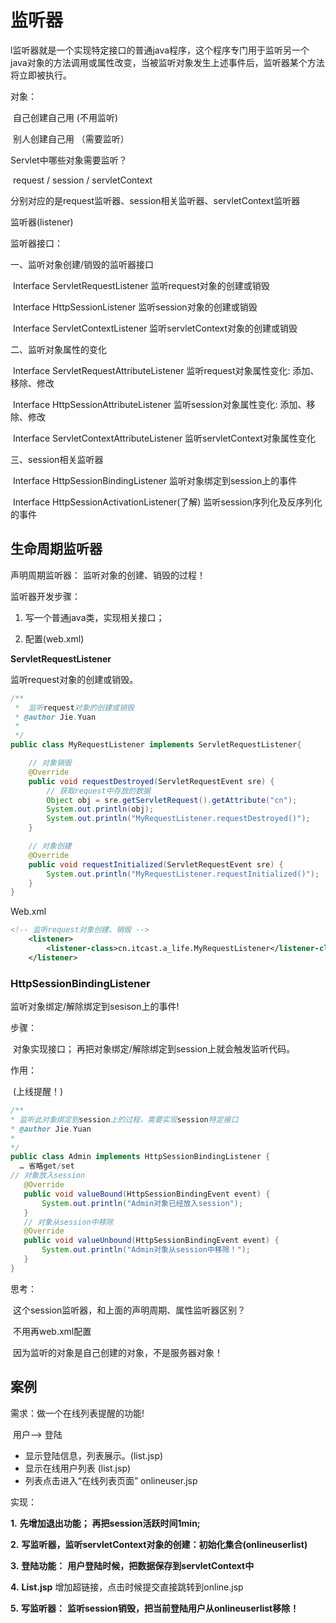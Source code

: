 # 监听器

l监听器就是一个实现特定接口的普通java程序，这个程序专门用于监听另一个java对象的方法调用或属性改变，当被监听对象发生上述事件后，监听器某个方法将立即被执行。

对象：

​         自己创建自己用 (不用监听)

​         别人创建自己用 （需要监听）

 

Servlet中哪些对象需要监听？

​         request / session / servletContext

​         分别对应的是request监听器、session相关监听器、servletContext监听器

监听器(listener)

 

监听器接口：

一、监听对象创建/销毁的监听器接口

​         Interface ServletRequestListener     监听request对象的创建或销毁

​         Interface HttpSessionListener        监听session对象的创建或销毁

​         Interface ServletContextListener     监听servletContext对象的创建或销毁

二、监听对象属性的变化

​         Interface ServletRequestAttributeListener 监听request对象属性变化: 添加、移除、修改

​         Interface HttpSessionAttributeListener    监听session对象属性变化: 添加、移除、修改

​        Interface ServletContextAttributeListener  监听servletContext对象属性变化

 

三、session相关监听器

​         Interface HttpSessionBindingListener   监听对象绑定到session上的事件      

​    Interface HttpSessionActivationListener(了解) 监听session序列化及反序列化的事件

 ## 生命周期监听器

声明周期监听器： 监听对象的创建、销毁的过程！

监听器开发步骤：

1. 写一个普通java类，实现相关接口；

2. 配置(web.xml)

**ServletRequestListener**

监听request对象的创建或销毁。

``` java
/**
 *  监听request对象的创建或销毁
 * @author Jie.Yuan
 *
 */
public class MyRequestListener implements ServletRequestListener{

	// 对象销毁
	@Override
	public void requestDestroyed(ServletRequestEvent sre) {
		// 获取request中存放的数据
		Object obj = sre.getServletRequest().getAttribute("cn");
		System.out.println(obj);
		System.out.println("MyRequestListener.requestDestroyed()");
	}

	// 对象创建
	@Override
	public void requestInitialized(ServletRequestEvent sre) {
		System.out.println("MyRequestListener.requestInitialized()");
	}
}

```

Web.xml

```xml
<!-- 监听request对象创建、销毁 -->
	<listener>
		<listener-class>cn.itcast.a_life.MyRequestListener</listener-class>
	</listener>

```



### HttpSessionBindingListener   

监听对象绑定/解除绑定到sesison上的事件!

 

步骤：

​         对象实现接口； 再把对象绑定/解除绑定到session上就会触发监听代码。

作用：

​         (上线提醒！)

 ```java
/**
 * 监听此对象绑定到session上的过程，需要实现session特定接口
 * @author Jie.Yuan
 *
 */
public class Admin implements HttpSessionBindingListener {
   … 省略get/set
// 对象放入session
	@Override
	public void valueBound(HttpSessionBindingEvent event) {
		System.out.println("Admin对象已经放入session");
	}
	// 对象从session中移除
	@Override
	public void valueUnbound(HttpSessionBindingEvent event) {
		System.out.println("Admin对象从session中移除！");
	}
}
 ```

思考：

​         这个session监听器，和上面的声明周期、属性监听器区别？

​        不用再web.xml配置

​        因为监听的对象是自己创建的对象，不是服务器对象！

## 案例

需求：做一个在线列表提醒的功能!

​      用户--> 登陆

- 显示登陆信息，列表展示。(list.jsp)
- 显示在线用户列表        (list.jsp)
-  列表点击进入“在线列表页面”   onlineuser.jsp

 

实现：

**1.**       **先增加退出功能；**  **再把session活跃时间1min;**

**2.**       **写监听器，监听servletContext对象的创建：初始化集合(onlineuserlist)**

**3.**       **登陆功能：** **用户登陆时候，把数据保存到servletContext中**

**4.**       **List.jsp**  增加超链接，点击时候提交直接跳转到online.jsp

**5.**       **写监听器：** **监听session销毁，把当前登陆用户从onlineuserlist移除！**

